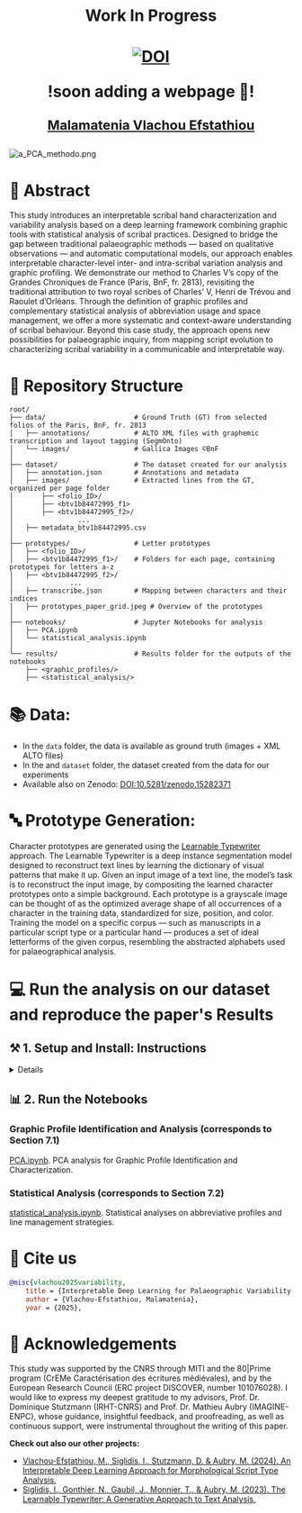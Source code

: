 # <p align="center"> Work In Progress <p/>

# <p align="center"> [![DOI](https://zenodo.org/badge/971354555.svg)](https://doi.org/10.5281/zenodo.15297707) </p> <p align="center"> !soon adding a webpage 🔗! </p> <p align="center"> <sub> [Malamatenia Vlachou Efstathiou](https://malamatenia.github.io/)</sub> </p>

![a_PCA_methodo.png](./.media/a_PCA_methodo.png)


# 💬 Abstract 
This study introduces an interpretable scribal hand characterization and variability analysis based on a deep learning framework combining graphic tools with statistical analysis of scribal practices. Designed to bridge the gap between traditional palaeographic methods — based on qualitative observations — and automatic computational models, our approach enables interpretable character-level inter- and intra-scribal variation analysis and graphic profiling. We demonstrate our method to Charles V’s copy of the Grandes Chroniques de France (Paris, BnF, fr. 2813), revisiting the traditional attribution to two royal scribes of Charles’ V, Henri de Trévou and Raoulet d’Orléans. Through the definition of graphic profiles and complementary statistical analysis of abbreviation usage and space management, we offer a more systematic and context-aware understanding of scribal behaviour. Beyond this case study, the approach opens new possibilities for palaeographic inquiry, from mapping script evolution to characterizing scribal variability in a communicable and interpretable way.

# 🧬 Repository Structure

```
root/
├── data/                      # Ground Truth (GT) from selected folios of the Paris, BnF, fr. 2813 
│   ├── annotations/           # ALTO XML files with graphemic transcription and layout tagging (SegmOnto)
│   └── images/                # Gallica Images ©BnF
│
├── dataset/                   # The dataset created for our analysis
│   ├── annotation.json        # Annotations and metadata
│   ├── images/                # Extracted lines from the GT, organized per page folder
│       ├── <folio_ID>/
│       ├── <btv1b84472995_f1>
│       ├── <btv1b84472995_f2>/
│                ...             
│   ├── metadata_btv1b84472995.csv 
│
├── prototypes/                # Letter prototypes
│   ├── <folio_ID>/
│   ├── <btv1b84472995_f1>/    # Folders for each page, containing prototypes for letters a-z
│   ├── <btv1b84472995_f2>/
│              ...
│   ├── transcribe.json        # Mapping between characters and their indices
│   ├── prototypes_paper_grid.jpeg # Overview of the prototypes 
│
├── notebooks/                 # Jupyter Notebooks for analysis
│   ├── PCA.ipynb
│   └── statistical_analysis.ipynb
│
└── results/                   # Results folder for the outputs of the notebooks
    ├── <graphic_profiles/>
    ├── <statistical_analysis/> 
```

# 📚 Data: 
- In the ```data``` folder, the data is available as ground truth (images + XML ALTO files) 
- In the and ```dataset``` folder, the dataset created from the data for our experiments
- Available also on Zenodo: [DOI:10.5281/zenodo.15282371](https://doi.org/10.5281/zenodo.15282371)

# 🔤 Prototype Generation: 

Character prototypes are generated using the [Learnable Typewriter](https://learnable-typewriter.github.io/) approach. The Learnable Typewriter is a deep instance segmentation model designed to reconstruct text lines by learning the dictionary of visual patterns that make it up. Given an input image of a text line, the model’s task is to reconstruct the input image, by compositing the learned character prototypes onto a simple background. Each prototype is a grayscale image can be thought of as the optimized average shape of all occurrences of a character in the training data, standardized for size, position, and color. Training the model on a specific corpus — such as manuscripts in a particular script type or a particular hand — produces a set of ideal letterforms of the given corpus, resembling the abstracted alphabets used for palaeographical analysis.

# 💻 Run the analysis on our dataset and reproduce the paper's Results

## ⚒️ 1. Setup and Install: Instructions

<details>
    
Before executing the Jupyter notebooks, you need to ensure the following dependencies are installed on your system.

1. System Requirements

Make sure you have the following installed:

- git
- python (Make sure it's at least version 3.x)
- pip (for installations)
- venv (for creating virtual environments)
- LaTeX style (for rendering figures and plots in a LaTeX-style)

for LaTeX style installation:

    If you're on **Linux**, install the necessary LaTeX packages with the following commands:
    
    ```bash
    sudo apt update
    sudo apt install texlive-latex-base dvipng cm-super
    sudo apt install texlive-fonts-extra
    ```
    
    For Windows, you can install MiKTeX by downloading it from [here](https://miktex.org/download), and make sure to enable the option “Install missing packages on-the-fly” during the installation process.

2. Clone the Repository
    
```bash
git clone <palaeographic-variability-analysis-chroniques-fr-2813>
cd <palaeographic-variability-analysis-chroniques-fr-2813>
```

3. Set Up Your Virtual Environment
    
If using venv: 
    
```bash
python -m venv <env-name>
source <env-name>/bin/activate (on Linux)
<env-name>\Scripts\activate (on Windows)
```

If using conda: 

```bash
conda create --name your_env_name python=3.x
conda activate your_env_name
```

4. Install Required Python Packages
    
```bash
pip install -r requirements.txt
```

5. Set Up Jupyter Kernel

```bash
python -m ipykernel install --user --name=your_env_name --display-name "Python (your_env_name)"
```

6. Launch Jupyter Notebook
  
```bash
jupyter notebook
```

</details>

## 📊 2. Run the Notebooks

### Graphic Profile Identification and Analysis (corresponds to Section 7.1) 
    
[PCA.ipynb](https://github.com/malamatenia/hand-variability-analysis/blob/8eadfdb4b95a999561a8626d5d7c9add724976ba/notebooks/PCA.ipynb). PCA analysis for Graphic Profile Identification and Characterization. 
    
### Statistical Analysis (corresponds to Section 7.2) 
[statistical_analysis.ipynb](https://github.com/malamatenia/hand-variability-analysis/blob/8eadfdb4b95a999561a8626d5d7c9add724976ba/notebooks/statistical_analysis.ipynb). Statistical analyses on abbreviative profiles and line management         strategies.


# 📝 Cite us

```bibtex
@misc{vlachou2025variability,
    title = {Interpretable Deep Learning for Palaeographic Variability Analysis; revisiting the scribal hands of Charles V’ Grandes Chroniques de France (Paris, BnF, fr., 2813)},
    author = {Vlachou-Efstathiou, Malamatenia},
    year = {2025},
```

# 🙏 Acknowledgements
This study was supported by the CNRS through MITI and the 80|Prime program (CrEMe Caractérisation des écritures médiévales), and by the European Research Council (ERC project DISCOVER, number 101076028).  I would like to express my deepest gratitude to my advisors, Prof. Dr. Dominique Stutzmann (IRHT-CNRS) and Prof. Dr. Mathieu Aubry (IMAGINE-ENPC), whose guidance, insightful feedback, and proofreading, as well as continuous support, were instrumental throughout the writing of this paper.

**Check out also our other projects:**
- [Vlachou-Efstathiou, M., Siglidis, I., Stutzmann, D. & Aubry, M. (2024). An Interpretable Deep Learning Approach for Morphological Script Type Analysis.](https://learnable-handwriter.github.io/)
- [Siglidis, I., Gonthier, N., Gaubil, J., Monnier, T., & Aubry, M. (2023). The Learnable Typewriter: A Generative Approach to Text Analysis.](https://imagine.enpc.fr/~siglidii/learnable-typewriter/)


